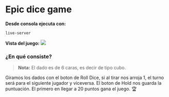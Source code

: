 # Epic dice game

**Desde consola ejecuta con:**
```
live-server
```
**Vista del juego:**
![](https://i.imgur.com/NjHFiaz.png)

### ¿En qué consiste?
> **Nota:** El dado es de 6 caras, es decir de tipo cubo.

Giramos los dados con el boton de Roll Dice, si al tirar nos arroja 1, el turno será para el siguiente jugador y viceversa.
El boton de Hold nos guarda la puntuación. El primero en llegar a 20 puntos gana el juego. 🏆
